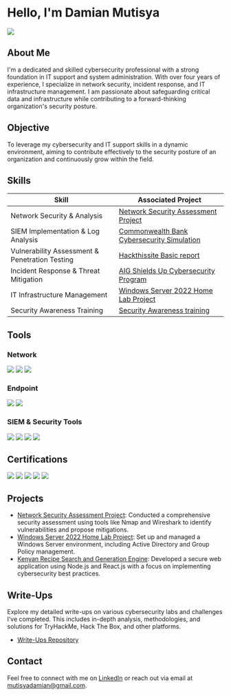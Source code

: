 # Hello, I'm Damian Mutisya
<a href="https://www.linkedin.com/in/damianmutisya"><img src="https://img.shields.io/badge/-LinkedIn-0072b1?&style=for-the-badge&logo=linkedin&logoColor=white" /></a>

## About Me
I'm a dedicated and skilled cybersecurity professional with a strong foundation in IT support and system administration. With over four years of experience, I specialize in network security, incident response, and IT infrastructure management. I am passionate about safeguarding critical data and infrastructure while contributing to a forward-thinking organization's security posture.

## Objective
To leverage my cybersecurity and IT support skills in a dynamic environment, aiming to contribute effectively to the security posture of an organization and continuously grow within the field.

## Skills

| Skill                                         | Associated Project         |
|-----------------------------------------------|----------------------------|
| Network Security & Analysis                   | [Network Security Assessment Project](#) |
| SIEM Implementation & Log Analysis            | [Commonwealth Bank Cybersecurity Simulation](https://github.com/DamianMutisya/write-ups/blob/main/Fraud%20Detection%20using%20Splunk.pdf) |
| Vulnerability Assessment & Penetration Testing| [Hackthissite Basic report ](#) |
| Incident Response & Threat Mitigation         | [AIG Shields Up Cybersecurity Program](https://github.com/DamianMutisya/write-ups/blob/main/Incident%20response%20and%20Threat%20mitigation.pdf) |
| IT Infrastructure Management                  | [Windows Server 2022 Home Lab Project](#) |
| Security Awareness Training                   | [Security Awareness training](https://github.com/DamianMutisya/write-ups/blob/main/security%20awareness.pdf) |

## Tools

### Network
<div>
    <img src="https://img.shields.io/badge/-Wireshark-1679A7?&style=for-the-badge&logo=Wireshark&logoColor=white" />
    <img src="https://img.shields.io/badge/-Network_Miner-4B0082?&style=for-the-badge&logoColor=white" />
    <img src="https://img.shields.io/badge/-Zeek-777BB4?&style=for-the-badge&logo=Zeek&logoColor=white" />
</div>

### Endpoint
<div>
    <img src="https://img.shields.io/badge/-Microsoft_Defender_for_Endpoint-00A4EF?&style=for-the-badge&logo=Microsoft&logoColor=white" />
    <img src="https://img.shields.io/badge/-Velociraptor-4B275F?&style=for-the-badge&logoColor=white" />
</div>

### SIEM & Security Tools
<div>
    <img src="https://img.shields.io/badge/-Splunk-000000?&style=for-the-badge&logo=Splunk&logoColor=white" />
    <img src="https://img.shields.io/badge/-Metasploit-003e54?&style=for-the-badge&logo=Metasploit&logoColor=white" />
    <img src="https://img.shields.io/badge/-Nmap-007ACC?&style=for-the-badge&logo=Nmap&logoColor=white" />
    <img src="https://img.shields.io/badge/-Burp_Suite-FF5733?&style=for-the-badge&logoColor=white" />
</div>

## Certifications
<div>
    <img src="https://img.shields.io/badge/-ISC²_CC-006400?&style=for-the-badge&logo=ISC2&logoColor=white" />
    <img src="https://img.shields.io/badge/-Google_Cybersecurity_Professional_Certificate-4285F4?&style=for-the-badge&logo=Google&logoColor=white" />
    <img src="https://img.shields.io/badge/-SOC_Level_1-FF0000?&style=for-the-badge&logoColor=white" />
    <img src="https://img.shields.io/badge/-CompTIA_Security%2B-FF0000?&style=for-the-badge&logo=CompTIA&logoColor=white" />
    <img src="https://img.shields.io/badge/-Cisco_Networking_Essentials-005571?&style=for-the-badge&logo=Cisco&logoColor=white" />
</div>

## Projects
- [Network Security Assessment Project](#): Conducted a comprehensive security assessment using tools like Nmap and Wireshark to identify vulnerabilities and propose mitigations.
- [Windows Server 2022 Home Lab Project](#): Set up and managed a Windows Server environment, including Active Directory and Group Policy management.
- [Kenyan Recipe Search and Generation Engine](https://github.com/DamianMutisya/write-ups/blob/main/recipe%20search%20engine.pdf): Developed a secure web application using Node.js and React.js with a focus on implementing cybersecurity best practices.



## Write-Ups
Explore my detailed write-ups on various cybersecurity labs and challenges I’ve completed. This includes in-depth analysis, methodologies, and solutions for TryHackMe, Hack The Box, and other platforms.
- [Write-Ups Repository](https://damianmutisya.github.io/write-ups/)

## Contact
Feel free to connect with me on [LinkedIn](https://www.linkedin.com/in/damianmutisya) or reach out via email at mutisyadamian@gmail.com.

